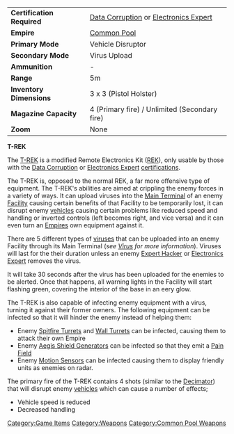 |                            |                                                                                      |
| -------------------------- | ------------------------------------------------------------------------------------ |
| **Certification Required** | [Data Corruption](Data_Corruption.md) or [Electronics Expert](Electronics_Expert.md) |
| **Empire**                 | [Common Pool](Common_Pool.md)                                                        |
| **Primary Mode**           | Vehicle Disruptor                                                                    |
| **Secondary Mode**         | Virus Upload                                                                         |
| **Ammunition**             | \-                                                                                   |
| **Range**                  | 5m                                                                                   |
| **Inventory Dimensions**   | 3 x 3 (Pistol Holster)                                                               |
| **Magazine Capacity**      | 4 (Primary fire) / Unlimited (Secondary fire)                                        |
| **Zoom**                   | None                                                                                 |

**T-REK**

The [T-REK](T-REK.md) is a modified Remote Electronics Kit
([REK](Remote_Electronics_Kit.md)), only usable by those with the [Data
Corruption](Data_Corruption.md) or [Electronics
Expert](Electronics_Expert.md)
[certifications](certification.md).

The T-REK is, opposed to the normal REK, a far more offensive type of
equipment. The T-REK's abilities are aimed at crippling the enemy forces
in a variety of ways. It can upload viruses into the [Main
Terminal](Main_Terminal.md) of an enemy
[Facility](Facilities.md) causing certain benefits of that
Facility to be temporarily lost, it can disrupt enemy
[vehicles](vehicle.md) causing certain problems like reduced
speed and handling or inverted controls (left becomes right, and vice
versa) and it can even turn an [Empires](Empire.md) own
equipment against it.

There are 5 different types of [viruses](virus.md) that can be
uploaded into an enemy Facility through its Main Terminal (<i>see
[Virus](Virus.md) for more information</i>). Viruses will last
for the their duration unless an enemy [Expert
Hacker](Expert_Hacking.md) or [Electronics
Expert](Electronics_Expert.md) removes the virus.

It will take 30 seconds after the virus has been uploaded for the
enemies to be alerted. Once that happens, all warning lights in the
Facility will start flashing green, covering the interior of the base in
an eery glow.

The T-REK is also capable of infecting enemy equipment with a virus,
turning it against their former owners. The following equipment can be
infected so that it will hinder the enemy instead of helping them:

- Enemy [Spitfire Turrets](Spitfire_Turret.md) and [Wall
  Turrets](Phalanx.md) can be infected, causing them to
  attack their own Empire
- Enemy [Aegis Shield Generators](Aegis_Shield_Generator.md)
  can be infected so that they emit a [Pain
  Field](Pain_Field.md)
- Enemy [Motion Sensors](Motion_Sensor.md) can be infected
  causing them to display friendly units as enemies on radar.

The primary fire of the T-REK contains 4 shots (similar to the
[Decimator](Decimator.md)) that will disrupt enemy
[vehicles](vehicle.md) which can cause a number of effects;

- Vehicle speed is reduced
- Decreased handling

[Category:Game Items](Category:Game_Items.md)
[Category:Weapons](Category:Weapons.md) [Category:Common Pool
Weapons](Category:Common_Pool_Weapons.md)
